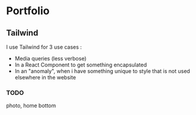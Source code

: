 # Portfolio

## Tailwind

I use Tailwind for 3 use cases :

- Media queries (less verbose)
- In a React Component to get something encapsulated
- In an "anomaly", when i have something unique to style that is not used elsewhere in the website

### TODO

photo,  home bottom